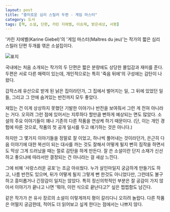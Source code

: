 ```yaml
---
layout: post
title: "흥미로운 심리 스릴러 두편 - 게임 마스터"
category: 도서
tags: [책, 소설, 단편, 카린 지에벨, 이승재, 밝은세상, 서평]
---
```


'카린 지에벨(Karine Giebel)'의
'게임 마스터(Maîtres du jeu)'는
작가의 짧은 심리 스릴러 단편 두개를 엮은 소설집이다.

![표지](https://lh3.googleusercontent.com/SGgD_6769e6EmAfwnbJrBzp3wMqdZFZdUWL9iaCsa1AFdDkj2D8LpYGqmoZNJfhraV6tNKZ87-bU0A=s480)

국내에는 처음 소개되는 작가의 두 단편은
짧은 분량에도 상당한 몰입감과 재미를 준다.
두편은 서로 다른 매력이 있는데,
개인적으로는 특히 '죽음 뒤에'의 구성에는 감탄이 나왔다.

갑작스레 유산으로 받게 된 낡은 집이라던가,
그 집에서 벌어지는 일,
그 뒤에 있었던 일들,
그리고 그 안에 숨겨있는 반전까지 모두 좋았다.

재밌는 건 이게 상상하지 못했던 기발한 이야기나 반전을 보여줘서 그런 게 전혀 아니라는 거다.
오히려 그런 점에 있어서는 지루하다 할만큼 뻔하게 예상되는 면도 많았다.
소설의 주요 이야기들이 꽤나 기존의 다른 작품을 연상케 하기 때문이다.
(단, 이는 개인 경험에 따른 것으로, 작품의 첫 공개 일시를 두고 얘기하는 것은 아니다.)

하지만 그 몇가지 이야기들을 정말로 잘 이었고,
하나씩 풀어내는 것이라던가,
은근히 다음 이야기에 대한 복선이 되는 대사를 까는 것도 잘해서
어떻게 될지 뻔히 짐작을 하면서도
막상 그게 드러났을 때는 절로 감탄을 하게 만든다.
잘 쓴 소설이란 단지 소재가 신선하고 좋으냐에 따라서만 결정되는 건 아니라는 걸 새삼 느낀다.

그에 비해 '사랑스러운 공포'는 조금 아쉬웠다.
누가 살인마일지 궁금하게 만들기도 하고,
나름 반전도 있으며,
뒤가 어떻게 될지 그렇게 뻔 한것도 아니었다만,
그런데도 불구하고 흥미롭거나 긴장감이 일지는 않았다.
특히 정신의학적인 부분은 잘 공감이 가지 않아서
이야기가 끝나고 나면 '뭐야, 이런 식으로 끝난다고?' 싶은 찝찝함도 남긴다.

같은 작가가 쓴 유사 장르의 소설이
이렇게까지 평이 갈리다니 오히려 놀랍다.
다른 작품은 어떨지 궁금한데,
적어도 더 읽어보고 싶게 한다는 점에서는 나쁘지 않다.
